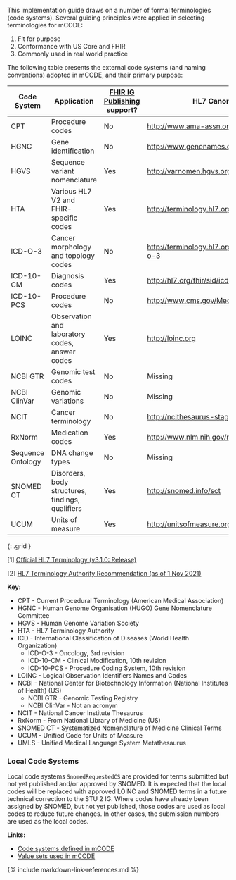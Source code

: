 This implementation guide draws on a number of formal terminologies (code systems). Several guiding principles were applied in selecting terminologies for mCODE:

1. Fit for purpose
2. Conformance with US Core and FHIR
3. Commonly used in real world practice

The following table presents the external code systems (and naming conventions) adopted in mCODE, and their primary purpose:

| Code System | Application | [FHIR IG Publishing](https://confluence.hl7.org/display/FHIR/IG+Publisher+Documentation) support? | HL7 Canonical [1] | Proposed HTA, if different [2] |
|--------------|-------------|------------------|------------------|----------------------|
| CPT | Procedure codes | No | <http://www.ama-assn.org/go/cpt> |  |
| HGNC | Gene identification | No | <http://www.genenames.org>  |  |
| HGVS | Sequence variant nomenclature | Yes | <http://varnomen.hgvs.org> | OID: 2.16.840.1.113883.6.282 |
| HTA  | Various HL7 V2 and FHIR-specific codes | Yes | <http://terminology.hl7.org> |  |
| ICD-O-3 | Cancer morphology and topology codes | No | <http://terminology.hl7.org/CodeSystem/icd-o-3> |  |
| ICD-10-CM | Diagnosis codes | Yes | <http://hl7.org/fhir/sid/icd-10-cm> |  |
| ICD-10-PCS | Procedure codes | No | <http://www.cms.gov/Medicare/Coding/ICD10> |  |
| LOINC | Observation and laboratory codes, answer codes | Yes | <http://loinc.org> |  |
| NCBI GTR | Genomic test codes | No | Missing | <https://www.ncbi.nlm.nih.gov/gtr/> |
| NCBI ClinVar | Genomic variations | No | Missing | Missing |
| NCIT | Cancer terminology | No | http://ncithesaurus-stage.nci.nih.gov | http://ncicb.nci.nih.gov/xml/owl/EVS/Thesaurus.owl |
| RxNorm | Medication codes | Yes | <http://www.nlm.nih.gov/research/umls/rxnorm> |  |
| Sequence Ontology | DNA change types | No | Missing | <http://www.sequenceontology.org/> |
| SNOMED CT | Disorders, body structures, findings, qualifiers | Yes | <http://snomed.info/sct> |  |
| UCUM | Units of measure | Yes | <http://unitsofmeasure.org> |  |
{: .grid }

[1] [Official HL7 Terminology (v3.1.0: Release)](https://terminology.hl7.org/codesystems.html)

[2] [HL7 Terminology Authority Recommendation (as of 1 Nov 2021)](https://confluence.hl7.org/display/TA/External+Terminologies+-+Information)

**Key:**

* CPT - Current Procedural Terminology (American Medical Association)
* HGNC - Human Genome Organisation (HUGO) Gene Nomenclature Committee
* HGVS - Human Genome Variation Society
* HTA - HL7 Terminology Authority
* ICD - International Classification of Diseases (World Health Organization)
  * ICD-O-3 - Oncology, 3rd revision
  * ICD-10-CM - Clinical Modification, 10th revision
  * ICD-10-PCS - Procedure Coding System, 10th revision
* LOINC - Logical Observation Identifiers Names and Codes
* NCBI - National Center for Biotechnology Information (National Institutes of Health) (US)
  * NCBI GTR - Genomic Testing Registry
  * NCBI ClinVar - Not an acronym
* NCIT - National Cancer Institute Thesaurus
* RxNorm - From National Library of Medicine (US)
* SNOMED CT - Systematized Nomenclature of Medicine Clinical Terms
* UCUM - Unified Code for Units of Measure
* UMLS - Unified Medical Language System Metathesaurus

### Local Code Systems

Local code systems `SnomedRequestedCS` are provided for terms submitted but not yet published and/or approved by SNOMED. It is expected that the local codes will be replaced with approved LOINC and SNOMED terms in a future technical correction to the STU 2 IG. Where codes have already been assigned by SNOMED, but not yet published, those codes are used as local codes to reduce future changes. In other cases, the submission numbers are used as the local codes.

**Links:**

* [Code systems defined in mCODE](codesystems.html)
* [Value sets used in mCODE](valuesets.html)

{% include markdown-link-references.md %}
